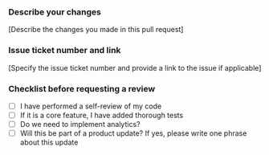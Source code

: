 ### Describe your changes

[Describe the changes you made in this pull request]

### Issue ticket number and link

[Specify the issue ticket number and provide a link to the issue if applicable]

### Checklist before requesting a review

- [ ] I have performed a self-review of my code
- [ ] If it is a core feature, I have added thorough tests
- [ ] Do we need to implement analytics?
- [ ] Will this be part of a product update? If yes, please write one phrase about this update
